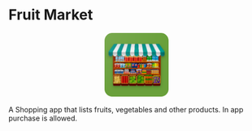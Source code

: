 # Fruit Market
<p align="center">
  <img width="25%" height="25%" style="border-radius: 12%" src="assets/images/launcher_icon.png">
</p>
A Shopping app that lists fruits, vegetables and other products. In app purchase is allowed.
